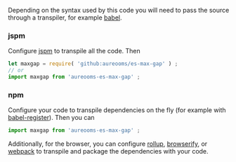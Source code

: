 Depending on the syntax used by this code you will need to pass the source
through a transpiler, for example [babel](https://babeljs.io).

### jspm
Configure [jspm](http://jspm.io) to transpile all the code. Then
```js
let maxgap = require( 'github:aureooms/es-max-gap' ) ;
// or
import maxgap from 'aureooms-es-max-gap' ;
```

### npm
Configure your code to transpile dependencies on the fly (for example with
[babel-register](https://babeljs.io/docs/usage/require)). Then you can
```js
import maxgap from 'aureooms-es-max-gap' ;
```

Additionally, for the browser, you can configure
[rollup](http://rollupjs.org),
[browserify](http://browserify.org),
or [webpack](https://webpack.github.io) to transpile and package the
dependencies with your code.
